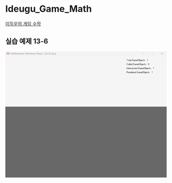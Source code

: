 # Ideugu_Game_Math
[이득우의 게임 수학](https://diesuki4.tistory.com/category/%EA%B2%8C%EC%9E%84%20%EC%88%98%ED%95%99/%EC%9D%B4%EB%93%9D%EC%9A%B0%EC%9D%98%20%EA%B2%8C%EC%9E%84%20%EC%88%98%ED%95%99)

## 실습 예제 13-6
![실습 예제 13-6](https://raw.githubusercontent.com/diesuki4/Ideugu_Game_Math/13-6_%EB%88%88%EC%97%90_%EB%B3%B4%EC%9D%B4%EB%8A%94_%EB%A7%8C%ED%81%BC_%EC%82%BC%EA%B0%81%ED%98%95_%EC%AA%BC%EA%B0%9C%EA%B8%B0/Example.gif)
